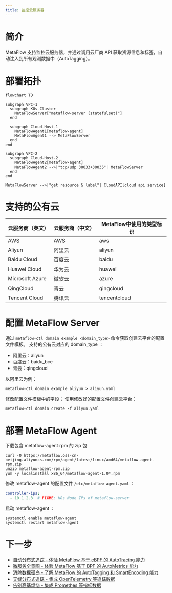 ```yaml
---
title: 监控云服务器
---
```


# 简介

MetaFlow 支持监控云服务器，并通过调用云厂商 API 获取资源信息和标签，自动注入到所有观测数据中（AutoTagging）。

# 部署拓扑

```mermaid
flowchart TD

subgraph VPC-1
  subgraph K8s-Cluster
    MetaFlowServer["metaflow-server (statefulset)"]
  end

  subgraph Cloud-Host-1
    MetaFlowAgent1[metaflow-agent]
    MetaFlowAgent1 --> MetaFlowServer
  end
end

subgraph VPC-2
  subgraph Cloud-Host-2
    MetaFlowAgent2[metaflow-agent]
    MetaFlowAgent2 -->|"tcp/udp 30033+30035"| MetaFlowServer
  end
end

MetaFlowServer -->|"get resource & label"| CloudAPI[cloud api service]
```

# 支持的公有云

| 云服务商（英文） | 云服务商（中文） | MetaFlow中使用的类型标识 |
| ---------------  | ---------------  | ------------------------ |
| AWS              | AWS              | aws                      |
| Aliyun           | 阿里云           | aliyun                   |
| Baidu Cloud      | 百度云           | baidu                    |
| Huawei Cloud     | 华为云           | huawei                   |
| Microsoft Azure  | 微软云           | azure                    |
| QingCloud        | 青云             | qingcloud                |
| Tencent Cloud    | 腾讯云           | tencentcloud             |

# 配置 MetaFlow Server

通过 `metaflow-ctl domain example <domain_type>` 命令获取创建云平台的配置文件模板。
支持的公有云对应的 domain_type ：
- 阿里云：aliyun
- 百度云：baidu_bce
- 青云：qingcloud

以阿里云为例：
```console
metaflow-ctl domain example aliyun > aliyun.yaml
```
修改配置文件模板中的字段；
使用修改好的配置文件创建云平台：
```console
metaflow-ctl domain create -f aliyun.yaml
```

# 部署 MetaFlow Agent

下载包含 metaflow-agent rpm 的 zip 包
```console
curl -O https://metaflow.oss-cn-beijing.aliyuncs.com/rpm/agent/latest/linux/amd64/metaflow-agent-rpm.zip
unzip metaflow-agent-rpm.zip
yum -y localinstall x86_64/metaflow-agent-1.0*.rpm
```

修改 metaflow-agent 的配置文件 `/etc/metaflow-agent.yaml` ：
```yaml
controller-ips:
  - 10.1.2.3  # FIXME: K8s Node IPs of metaflow-server
```

启动 metaflow-agent ：

```console
systemctl enable metaflow-agent
systemctl restart metaflow-agent
```

# 下一步

- [自动分布式追踪 - 体验 MetaFlow 基于 eBPF 的 AutoTracing 能力](../auto-tracing/overview.html)
- [微服务全景图 - 体验 MetaFlow 基于 BPF 的 AutoMetrics 能力](../auto-metrics/overview.html)
- [消除数据孤岛 - 了解 MetaFlow 的 AutoTagging 和 SmartEncoding 能力](../auto-tagging/elimilate-data-silos.html)
- [无缝分布式追踪 - 集成 OpenTelemetry 等追踪数据](../integration/tracing/overview.html)
- [告别高基烦恼 - 集成 Promethes 等指标数据](../integration/metrics/overview.html)
